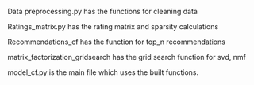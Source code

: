 Data preprocessing.py has the functions for cleaning data

Ratings_matrix.py has the rating matrix and sparsity calculations

Recommendations_cf has the function for top_n recommendations

matrix_factorization_gridsearch has the grid search function for svd, nmf

model_cf.py is the main file which uses the built functions.
